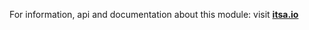 For information, api and documentation about this module: visit <b><a href="http://itsa.io">itsa.io</a></b>